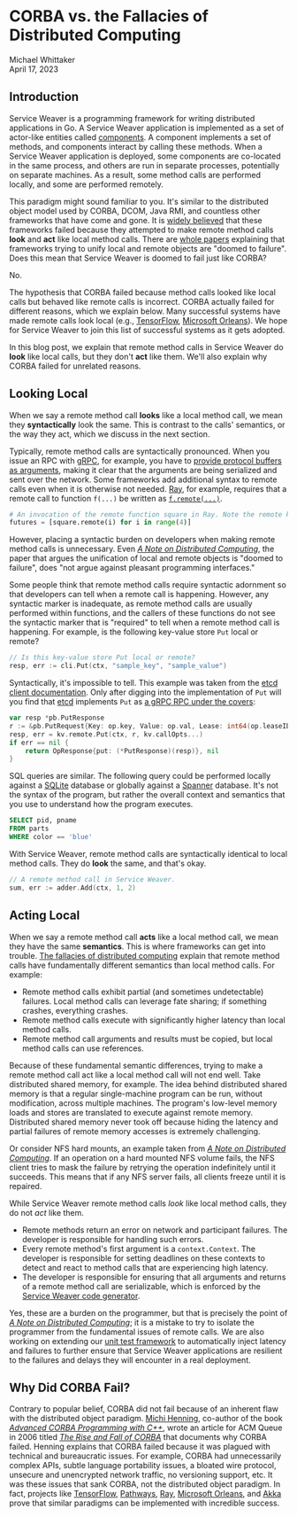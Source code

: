 # CORBA vs. the Fallacies of Distributed Computing

<div class="blog-author">Michael Whittaker</div>
<div class="blog-date">April 17, 2023</div>

## Introduction

Service Weaver is a programming framework for writing distributed applications
in Go. A Service Weaver application is implemented as a set of actor-like
entities called [components][]. A component implements a set of methods, and
components interact by calling these methods. When a Service Weaver application
is deployed, some components are co-located in the same process, and others are
run in separate processes, potentially on separate machines. As a result, some
method calls are performed locally, and some are performed remotely.

This paradigm might sound familiar to you. It's similar to the distributed
object model used by CORBA, DCOM, Java RMI, and countless other frameworks that
have come and gone. It is [widely believed][why_corba_failed] that these
frameworks failed because they attempted to make remote method calls **look**
and **act** like local method calls. There are [whole papers][a_note_on_dc]
explaining that frameworks trying to unify local and remote objects are "doomed
to failure". Does this mean that Service Weaver is doomed to fail just like
CORBA?

No.

The hypothesis that CORBA failed because method calls looked like local calls
but behaved like remote calls is incorrect. CORBA actually failed for different
reasons, which we explain below. Many successful systems have made remote calls
look local (e.g., [TensorFlow][tensorflow], [Microsoft Orleans][orleans]). We
hope for Service Weaver to join this list of successful systems as it gets
adopted.

In this blog post, we explain that remote method calls in Service Weaver do
**look** like local calls, but they don't **act** like them. We'll also explain
why CORBA failed for unrelated reasons.

## Looking Local

When we say a remote method call **looks** like a local method call, we mean
they **syntactically** look the same. This is contrast to the calls' semantics,
or the way they act, which we discuss in the next section.

Typically, remote method calls are syntactically pronounced. When you issue an
RPC with [gRPC][], for example, you have to [provide protocol buffers as
arguments](https://grpc.io/docs/languages/go/basics/#simple-rpc-1), making it
clear that the arguments are being serialized and sent over the network. Some
frameworks add additional syntax to remote calls even when it is otherwise not
needed. [Ray](https://www.ray.io/), for example, requires that a remote call to
function `f(...)` be written as [`f.remote(...)`][ray_remote].

```python
# An invocation of the remote function square in Ray. Note the remote keyword.
futures = [square.remote(i) for i in range(4)]
```

However, placing a syntactic burden on developers when making remote method
calls is unnecessary. Even [*A Note on Distributed Computing*][a_note_on_dc],
the paper that argues the unification of local and remote objects is "doomed to
failure", does "not argue against pleasant programming interfaces."

Some people think that remote method calls require syntactic adornment so that
developers can tell when a remote call is happening. However, any syntactic
marker is inadequate, as remote method calls are usually performed within
functions, and the callers of these functions do not see the syntactic marker
that is "required" to tell when a remote method call is happening. For example,
is the following key-value store `Put` local or remote?

```go
// Is this key-value store Put local or remote?
resp, err := cli.Put(ctx, "sample_key", "sample_value")
```

Syntactically, it's impossible to tell. This example was taken from the [etcd
client documentation][etcd_client]. Only after digging into the implementation
of `Put` will you find that [etcd](https://etcd.io/) implements `Put` as [a gRPC
RPC under the covers][etcd_put]:

```go
var resp *pb.PutResponse
r := &pb.PutRequest{Key: op.key, Value: op.val, Lease: int64(op.leaseID), PrevKv: op.prevKV, IgnoreValue: op.ignoreValue, IgnoreLease: op.ignoreLease}
resp, err = kv.remote.Put(ctx, r, kv.callOpts...)
if err == nil {
    return OpResponse{put: (*PutResponse)(resp)}, nil
}
```

SQL queries are similar. The following query could be performed locally against
a [SQLite](https://sqlite.org/index.html) database or globally against a
[Spanner](https://cloud.google.com/spanner) database. It's not the syntax of the
program, but rather the overall context and semantics that you use to understand
how the program executes.

```sql
SELECT pid, pname
FROM parts
WHERE color == 'blue'
```

With Service Weaver, remote method calls are syntactically identical to local
method calls. They do **look** the same, and that's okay.

```go
// A remote method call in Service Weaver.
sum, err := adder.Add(ctx, 1, 2)
```

## Acting Local

When we say a remote method call **acts** like a local method call, we mean they
have the same **semantics**. This is where frameworks can get into trouble.
[The fallacies of distributed computing][fallacies] explain that remote method
calls have fundamentally different semantics than local method calls. For
example:

- Remote method calls exhibit partial (and sometimes undetectable) failures.
  Local method calls can leverage fate sharing; if something crashes, everything
  crashes.
- Remote method calls execute with significantly higher latency than local
  method calls.
- Remote method call arguments and results must be copied, but local method
  calls can use references.

Because of these fundamental semantic differences, trying to make a remote
method call act like a local method call will not end well. Take distributed
shared memory, for example. The idea behind distributed shared memory is that a
regular single-machine program can be run, without modification, across multiple
machines. The program's low-level memory loads and stores are translated to
execute against remote memory. Distributed shared memory never took off because
hiding the latency and partial failures of remote memory accesses is extremely
challenging.

Or consider NFS hard mounts, an example taken from [*A Note on Distributed
Computing*][a_note_on_dc]. If an operation on a hard mounted NFS volume fails,
the NFS client tries to mask the failure by retrying the operation indefinitely
until it succeeds. This means that if any NFS server fails, all clients
freeze until it is repaired.

While Service Weaver remote method calls *look* like local method calls, they do
not *act* like them.

- Remote methods return an error on network and participant failures.  The
  developer is responsible for handling such errors.
- Every remote method's first argument is a `context.Context`. The
  developer is responsible for setting deadlines on these contexts to detect and
  react to method calls that are experiencing high latency.
- The developer is responsible for ensuring that all arguments and returns of a
  remote method call are serializable, which is enforced by the [Service Weaver
  code generator][generator].

Yes, these are a burden on the programmer, but that is precisely the point of
[*A Note on Distributed Computing*][a_note_on_dc]; it is a mistake to try to
isolate the programmer from the fundamental issues of remote calls. We are also
working on extending our [unit test framework][testing] to automatically inject
latency and failures to further ensure that Service Weaver applications are
resilient to the failures and delays they will encounter in a real deployment.

## Why Did CORBA Fail?

Contrary to popular belief, CORBA did not fail because of an inherent flaw with
the distributed object paradigm. [Michi Henning][michi], co-author of the book
[*Advanced CORBA Programming with C++*][corba_book], wrote an article for ACM
Queue in 2006 titled [*The Rise and Fall of CORBA*][corba_queue] that documents
why CORBA failed. Henning explains that CORBA failed because it was plagued with
technical and bureaucratic issues. For example, CORBA had unnecessarily complex
APIs, subtle language portability issues, a bloated wire protocol, unsecure and
unencrypted network traffic, no versioning support, etc. It was these issues
that sank CORBA, not the distributed object paradigm. In fact, projects like
[TensorFlow][tensorflow], [Pathways][pathways], [Ray][ray], [Microsoft
Orleans][orleans], and [Akka][akka] prove that similar paradigms can be
implemented with incredible success.

[a_note_on_dc]: https://scholar.harvard.edu/files/waldo/files/waldo-94.pdf
[akka]: https://akka.io/
[components]: ../docs.html#components
[corba_book]: https://www.informit.com/store/advanced-corba-programming-with-c-plus-plus-9780201379273
[corba_queue]: https://queue.acm.org/detail.cfm?id=1142044
[etcd_client]: https://pkg.go.dev/go.etcd.io/etcd/client/v3#section-readme
[etcd_put]: https://github.com/etcd-io/etcd/blob/217d183e5a2b2b7e826825f8218b8c4f53590a8f/client/v3/kv.go#L153-L159
[fallacies]: https://en.wikipedia.org/wiki/Fallacies_of_distributed_computing
[gRPC]: https://grpc.io/
[generator]: ../docs.html#weaver-generate
[michi]: http://www.triodia.com/
[orleans]: https://learn.microsoft.com/en-us/dotnet/orleans/overview
[pathways]: https://arxiv.org/pdf/2203.12533.pdf
[ray]: https://www.ray.io/
[ray_remote]: https://docs.ray.io/en/latest/ray-core/walkthrough.html
[tensorflow]: https://www.tensorflow.org/
[testing]: ../docs.html#testing
[why_corba_failed]: https://stackoverflow.com/a/3836026
